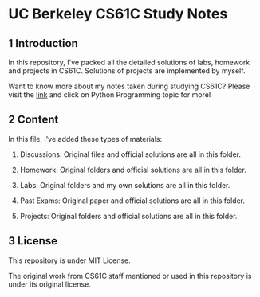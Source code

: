 # UC Berkeley CS61C Study Notes

## 1 Introduction

In this repository, I've packed all the detailed solutions of labs, homework and projects in CS61C.  Solutions of projects are implemented by myself.

Want to know more about my notes taken during studying CS61C? Please visit the [link](https://csstudy.pages.dev/) and click on Python Programming topic for more!

## 2 Content

In this file, I've added these types of materials:

1. Discussions: Original files and official solutions are all in this folder.

2. Homework: Original folders and official solutions are all in this folder.

3. Labs: Original folders and my own solutions are all in this folder.

4. Past Exams: Original paper and official solutions are all in this folder.

5. Projects: Original folders and official solutions are all in this folder.

## 3 License

This repository is under MIT License.

The original work from CS61C staff mentioned or used in this repository is under its original license.
